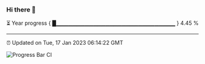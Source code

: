 ### Hi there 👋

⏳ Year progress { █▁▁▁▁▁▁▁▁▁▁▁▁▁▁▁▁▁▁▁▁▁▁▁▁▁▁▁▁▁ } 4.45 %

---

⏰ Updated on Tue, 17 Jan 2023 06:14:22 GMT

![Progress Bar CI](https://github.com/liununu/liununu/workflows/Progress%20Bar%20CI/badge.svg)
